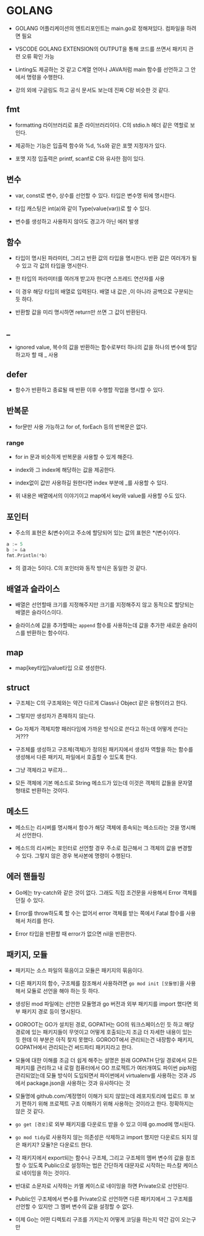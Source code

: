 # GOLANG

- GOLANG 어플리케이션의 엔트리포인트는 main.go로 정해져있다. 컴파일을 하려면 필요

- VSCODE GOLANG EXTENSION의 OUTPUT을 통해 코드를 쓰면서 패키지 관련 오류 확인 가능

- Linting도 제공하는 것 같고 C계열 언어나 JAVA처럼 main 함수를 선언하고 그 안에서 명령을 수행한다.

- 강의 외에 구글링도 하고 공식 문서도 보는데 진짜 C랑 비슷한 것 같다.

## fmt

- formatting 라이브러리로 표준 라이브러리이다. C의 stdio.h 헤더 같은 역할로 보인다.

- 제공하는 기능은 입출력 함수와 %d, %s와 같은 포맷 지정자가 있다.

- 포맷 지정 입출력은 printf, scanf로 C와 유사한 점이 있다.

## 변수

- var, const로 변수, 상수를 선언할 수 있다. 타입은 변수명 뒤에 명시한다.

- 타입 캐스팅은 int(a)와 같이 Type(value(var))로 할 수 있다.

- 변수를 생성하고 사용하지 않아도 경고가 아닌 에러 발생

## 함수

- 타입이 명시된 파라미터, 그리고 반환 값의 타입을 명시한다. 반환 값은 여러개가 될 수 있고 각 값의 타입을 명시한다.

- 한 타입의 파라미터를 여러개 받고자 한다면 스프레드 연산자를 사용

- 이 경우 해당 타입의 배열로 입력된다. 배열 내 값은 ,이 아니라 공백으로 구분되는 듯 하다.

- 반환할 값을 미리 명시하면 return만 쓰면 그 값이 반환된다.

## \_

- ignored value, 복수의 값을 반환하는 함수로부터 하나의 값을 하나의 변수에 할당하고자 할 때 \_ 사용

## defer

- 함수가 반환하고 종료될 때 반환 이후 수행할 작업을 명시할 수 있다.

## 반복문

- for문만 사용 가능하고 for of, forEach 등의 반복문은 없다.

### range

- for in 문과 비슷하게 반복문을 사용할 수 있게 해준다.

- index와 그 index에 해당하는 값을 제공한다.

- index없이 값만 사용하길 원한다면 index 부분에 \_를 사용할 수 있다.

- 위 내용은 배열에서의 이야기이고 map에서 key와 value를 사용할 수도 있다.

## 포인터

- 주소의 표현은 &(변수)이고 주소에 할당되어 있는 값의 표현은 \*(변수)이다.

```go
a := 5
b := &a
fmt.Println(*b)
```

- 의 결과는 5이다. C의 포인터와 동작 방식은 동일한 것 같다.

## 배열과 슬라이스

- 배열은 선언할때 크기를 지정해주지만 크기를 지정해주지 않고 동적으로 할당되는 배열은 슬라이스이다.

- 슬라이스에 값을 추가할때는 `append` 함수를 사용하는데 값을 추가한 새로운 슬라이스를 반환하는 함수이다.

## map

- map[key타입]value타입 으로 생성한다.

## struct

- 구조체는 C의 구조체와는 약간 다르게 Class나 Object 같은 유형이라고 한다.

- 그렇지만 생성자가 존재하지 않는다.

- Go 자체가 객체지향 패러다임에 가까운 방식으로 쓴다고 하는데 어떻게 쓴다는거???

- 구조체를 생성하고 구조체(객체)가 정의된 패키지에서 생성자 역할을 하는 함수를 생성해서 다른 패키지, 파일에서 호출할 수 있도록 한다.

- 그냥 객체라고 부르자...

- 모든 객체에 기본 메소드로 String 메소드가 있는데 이것은 객체의 값들을 문자열 형태로 반환하는 것이다.

## 메소드

- 메소드는 리시버를 명시해서 함수가 해당 객체에 종속되는 메소드라는 것을 명시해서 선언한다.

- 메소드의 리시버는 포인터로 선언할 경우 주소로 접근해서 그 객체의 값을 변경할 수 있다. 그렇지 않은 경우 복사본에 명령이 수행된다.

## 에러 핸들링

- Go에는 try-catch와 같은 것이 없다. 그래도 직접 조건문을 사용해서 Error 객체를 던질 수 있다.

- Error를 throw하도록 할 수는 없어서 error 객체를 받는 쪽에서 Fatal 함수를 사용해서 처리를 한다.

- Error 타입을 반환할 때 error가 없으면 nil을 반환한다.

## 패키지, 모듈

- 패키지는 소스 파일의 묶음이고 모듈은 패키지의 묶음이다.

- 다른 패키지의 함수, 구조체를 참조해서 사용하려면 `go mod init [모듈명]`을 사용해서 모듈로 선언을 해야 하는 듯 하다.

- 생성된 mod 파일에는 선언한 모듈명과 go 버전과 외부 패키지를 import 했다면 외부 패키지 경로 등이 명시된다.

- GOROOT는 GO가 설치된 경로, GOPATH는 GO의 워크스페이스인 듯 하고 해당 경로에 있는 패키지들이 무엇이고 어떻게 호출되는지 조금 더 자세한 내용이 있는 듯 한데 이 부분은 아직 찾지 못했다. GOROOT에서 관리되는건 내장함수 패키지, GOPATH에서 관리되는건 써드파티 패키지라고 한다.

- 모듈에 대한 이해를 조금 더 쉽게 해주는 설명은 원래 GOPATH 단일 경로에서 모든 패키지를 관리하고 내 로컬 컴퓨터에서 GO 프로젝트가 여러개여도 파이썬 pip처럼 관리되었는데 모듈 방식이 도입되면서 파이썬에서 virtualenv를 사용하는 것과 JS에서 package.json을 사용하는 것과 유사하다는 것

- 모듈명에 github.com/계정명이 이해가 되지 않았는데 레포지토리에 업로드 후 보기 편하기 위해 프로젝트 구조 이해하기 위해 사용하는 것이라고 한다. 정확하지는 않은 것 같다.

- `go get [경로]`로 외부 패키지를 다운로드 받을 수 있고 이때 go.mod에 명시된다.

- `go mod tidy`로 사용하지 않는 의존성은 삭제하고 import 했지만 다운로드 되지 않은 패키지? 모듈?은 다운로드 한다.

- 각 패키지에서 export되는 함수나 구조체, 그리고 구조체의 멤버 변수의 값을 참조할 수 있도록 Public으로 설정하는 법은 간단하게 대문자로 시작하는 파스칼 케이스로 네이밍을 하는 것이다.

- 반대로 소문자로 시작하는 카멜 케이스로 네이밍을 하면 Private으로 선언된다.

- Public인 구조체에서 변수를 Private으로 선언하면 다른 패키지에서 그 구조체를 선언할 수 있지만 그 멤버 변수의 값을 설정할 수 없다.

- 이제 Go는 어떤 디렉토리 구조를 가지는지 어떻게 코딩을 하는지 약간 감이 오는구만

